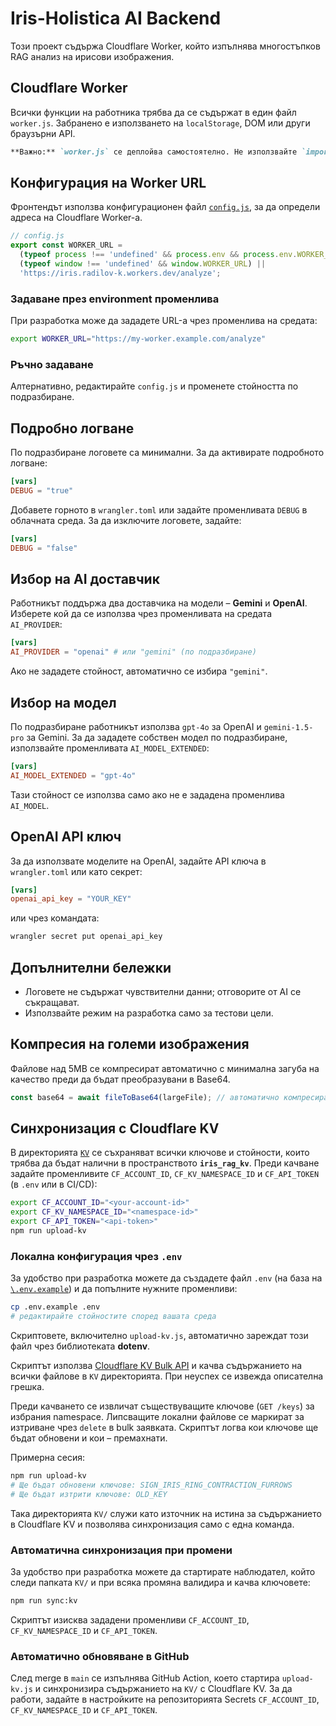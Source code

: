 # Iris-Holistica AI Backend

Този проект съдържа Cloudflare Worker, който изпълнява многостъпков RAG анализ на ирисови изображения.

## Cloudflare Worker

Всички функции на работника трябва да се съдържат в един файл `worker.js`. Забранено е използването на `localStorage`, DOM или други браузърни API.

```md
**Важно:** `worker.js` се деплойва самостоятелно. Не използвайте `import` към локални модули, нито браузърни обекти като `window` или `localStorage`.
```

## Конфигурация на Worker URL

Фронтендът използва конфигурационен файл [`config.js`](config.js), за да определи адреса на Cloudflare Worker-а.

```js
// config.js
export const WORKER_URL =
  (typeof process !== 'undefined' && process.env && process.env.WORKER_URL) ||
  (typeof window !== 'undefined' && window.WORKER_URL) ||
  'https://iris.radilov-k.workers.dev/analyze';
```

### Задаване през environment променлива

При разработка може да зададете URL-а чрез променлива на средата:

```bash
export WORKER_URL="https://my-worker.example.com/analyze"
```

### Ръчно задаване

Алтернативно, редактирайте `config.js` и променете стойността по подразбиране.

## Подробно логване

По подразбиране логовете са минимални. За да активирате подробното логване:

```toml
[vars]
DEBUG = "true"
```

Добавете горното в `wrangler.toml` или задайте променливата `DEBUG` в облачната среда. За да изключите логовете, задайте:

```toml
[vars]
DEBUG = "false"
```

## Избор на AI доставчик

Работникът поддържа два доставчика на модели – **Gemini** и **OpenAI**. 
Изберете кой да се използва чрез променливата на средата `AI_PROVIDER`:

```toml
[vars]
AI_PROVIDER = "openai" # или "gemini" (по подразбиране)
```

Ако не зададете стойност, автоматично се избира `"gemini"`.

## Избор на модел

По подразбиране работникът използва `gpt-4o` за OpenAI и `gemini-1.5-pro` за Gemini.
За да зададете собствен модел по подразбиране, използвайте променливата `AI_MODEL_EXTENDED`:

```toml
[vars]
AI_MODEL_EXTENDED = "gpt-4o"
```

Тази стойност се използва само ако не е зададенa променлива `AI_MODEL`.

## OpenAI API ключ

За да използвате моделите на OpenAI, задайте API ключа в `wrangler.toml` или като секрет:

```toml
[vars]
openai_api_key = "YOUR_KEY"
```

или чрез командата:

```bash
wrangler secret put openai_api_key
```

## Допълнителни бележки
- Логовете не съдържат чувствителни данни; отговорите от AI се съкращават.
- Използвайте режим на разработка само за тестови цели.

## Компресия на големи изображения
Файлове над 5MB се компресират автоматично с минимална загуба на качество преди да бъдат преобразувани в Base64.

```js
const base64 = await fileToBase64(largeFile); // автоматично компресира и връща Base64
```

## Синхронизация с Cloudflare KV

В директорията [`KV`](KV/) се съхраняват всички ключове и стойности, които трябва да бъдат налични в пространството **`iris_rag_kv`**. Преди качване задайте променливите `CF_ACCOUNT_ID`, `CF_KV_NAMESPACE_ID` и `CF_API_TOKEN` (в `.env` или в CI/CD):

```bash
export CF_ACCOUNT_ID="<your-account-id>"
export CF_KV_NAMESPACE_ID="<namespace-id>"
export CF_API_TOKEN="<api-token>"
npm run upload-kv
```

### Локална конфигурация чрез `.env`

За удобство при разработка можете да създадете файл `.env` (на база на [`\.env.example`](.env.example)) и да попълните нужните променливи:

```bash
cp .env.example .env
# редактирайте стойностите според вашата среда
```

Скриптовете, включително `upload-kv.js`, автоматично зареждат този файл чрез библиотеката **dotenv**.

Скриптът използва [Cloudflare KV Bulk API](https://developers.cloudflare.com/api/operations/kv-namespace-write-multiple-key-value-pairs) и качва съдържанието на всички файлове в `KV` директорията. При неуспех се извежда описателна грешка.

Преди качването се извличат съществуващите ключове (`GET /keys`) за избрания namespace. Липсващите локални файлове се маркират за изтриване чрез `delete` в bulk заявката. Скриптът логва кои ключове ще бъдат обновени и кои – премахнати.

Примерна сесия:

```bash
npm run upload-kv
# Ще бъдат обновени ключове: SIGN_IRIS_RING_CONTRACTION_FURROWS
# Ще бъдат изтрити ключове: OLD_KEY
```

Така директорията `KV/` служи като източник на истина за съдържанието в Cloudflare KV и позволява синхронизация само с една команда.

### Автоматична синхронизация при промени

За удобство при разработка можете да стартирате наблюдател, който следи папката `KV/` и при всяка промяна валидира и качва ключовете:

```bash
npm run sync:kv
```

Скриптът изисква зададени променливи `CF_ACCOUNT_ID`, `CF_KV_NAMESPACE_ID` и `CF_API_TOKEN`.

### Автоматично обновяване в GitHub

След merge в `main` се изпълнява GitHub Action, което стартира `upload-kv.js` и синхронизира съдържанието на `KV/` с Cloudflare KV. За да работи, задайте в настройките на репозиторията Secrets `CF_ACCOUNT_ID`, `CF_KV_NAMESPACE_ID` и `CF_API_TOKEN`.
